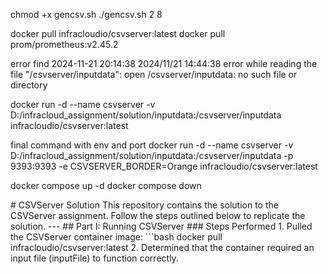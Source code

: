 chmod +x gencsv.sh
./gencsv.sh 2 8



docker pull infracloudio/csvserver:latest
docker pull prom/prometheus:v2.45.2


error find 
2024-11-21 20:14:38 2024/11/21 14:44:38 error while reading the file "/csvserver/inputdata": open /csvserver/inputdata: no such file or directory



docker run -d --name csvserver -v D:/infracloud_assignment/solution/inputdata:/csvserver/inputdata infracloudio/csvserver:latest

final command with env and port 
docker run -d --name csvserver -v D:/infracloud_assignment/solution/inputdata:/csvserver/inputdata -p 9393:9393 -e CSVSERVER_BORDER=Orange infracloudio/csvserver:latest


docker compose up -d 
docker compose down



<? >

# CSVServer Solution

This repository contains the solution to the CSVServer assignment. Follow the steps outlined below to replicate the solution.

---

## Part I: Running CSVServer

### Steps Performed

1. Pulled the CSVServer container image:
   ```bash
   docker pull infracloudio/csvserver:latest
2. Determined that the container required an input file (inputFile) to function correctly.